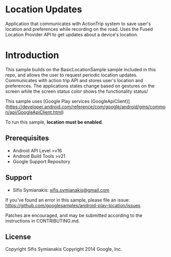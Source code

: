 Location Updates
================

Application that communicates with ActionTrip system to save user's location and preferences while recording on the road.
Uses the Fused Location Provider API to get updates about a device's location.


Introduction
============

This sample builds on the BasicLocationSample sample included in this repo,
and allows the user to request periodic location updates. 
Communicates with action trip API and stores user's location and preferences.
The applications states change based on gestures on the screen 
while the screen status color shows the functionality status/


This sample uses
[Google Play services (GoogleApiClient)]
(https://developer.android.com/reference/com/google/android/gms/common/api/GoogleApiClient.html)


To run this sample, **location must be enabled**.

Prerequisites
--------------

- Android API Level >v16
- Android Build Tools >v21
- Google Support Repository

Support
-------

- Sifis Symianakis: sifis.symianakis@gmail.com

If you've found an error in this sample, please file an issue:
https://github.com/googlesamples/android-play-location/issues

Patches are encouraged, and may be submitted according to the instructions in
CONTRIBUTING.md.

License
-------

Copyright Sifis Symianakis
Copyright 2014 Google, Inc.


